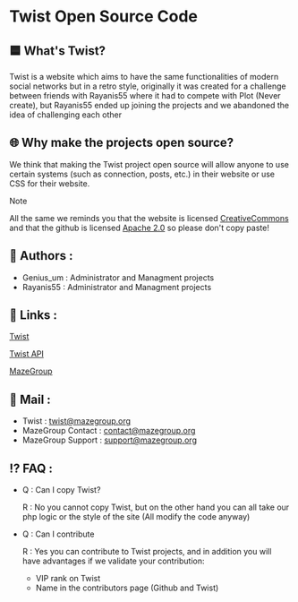 # Twist Open Source Code

## 🟦 What's Twist?

Twist is a website which aims to have the same functionalities of modern social networks but in a retro style, originally it was created for a challenge between friends with Rayanis55 where it had to compete with Plot (Never create), but Rayanis55 ended up joining the projects and we abandoned the idea of challenging each other

## 🌐 Why make the projects open source?

We think that making the Twist project open source will allow anyone to use certain systems (such as connection, posts, etc.) in their website or use CSS for their website. 

> [!NOTE]
> All the same we reminds you that the website is licensed [CreativeCommons](https://creativecommons.org/licenses/by-nd/4.0/?ref=chooser-v1) and that the github is licensed [Apache 2.0](https://www.apache.org/licenses/LICENSE-2.0) so please don't copy paste!

 ## 👱 Authors :

- Genius_um : Administrator and Managment projects
- Rayanis55 : Administrator and Managment projects

## 🔗 Links : 
[Twist](https://github.com/MazeGroup-Corp/twist-api)

[Twist API](https://twist.mazegroup.org/)

[MazeGroup](https://mazegroup.org/)

## 📧 Mail :
- Twist : twist@mazegroup.org
- MazeGroup Contact : contact@mazegroup.org
- MazeGroup Support : support@mazegroup.org
  
## ⁉️ FAQ :

- Q : Can I copy Twist?
  
  R : No you cannot copy Twist, but on the other hand you can all take our php logic or the style of the site (All modify the code anyway)
- Q : Can I contribute
  
  R : Yes you can contribute to Twist projects, and in addition you will have advantages if we validate your contribution:
  - VIP rank on Twist
  - Name in the contributors page (Github and Twist)
